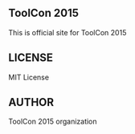 
## ToolCon 2015
This is official site for ToolCon 2015

## LICENSE
MIT License

## AUTHOR
ToolCon 2015 organization
